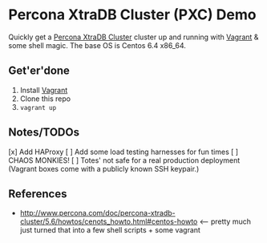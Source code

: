 # Percona XtraDB Cluster (PXC) Demo

Quickly get a [Percona XtraDB Cluster](http://www.percona.com/software/percona-xtradb-cluster) cluster up and running with [Vagrant](http://www.vagrantup.com/) & some shell magic. The base OS is Centos 6.4 x86_64.

## Get'er'done

 1. Install [Vagrant](http://www.vagrantup.com/)
 2. Clone this repo
 3. `vagrant up`

## Notes/TODOs

 [x] Add HAProxy
 [ ] Add some load testing harnesses for fun times
 [ ] CHAOS MONKIES!
 [ ] Totes' not safe for a real production deployment (Vagrant boxes come with a
   publicly known SSH keypair.)

## References

 * http://www.percona.com/doc/percona-xtradb-cluster/5.6/howtos/cenots_howto.html#centos-howto <-- pretty much just turned that into a few shell scripts + some vagrant
